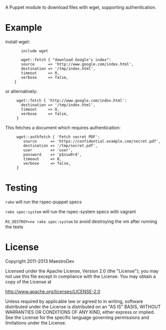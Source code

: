 A Puppet module to download files with wget, supporting authentication.

# Example

install wget:

```puppet
	   include wget
```
	
```puppet
	   wget::fetch { "download Google's index":
       source      => 'http://www.google.com/index.html',
       destination => '/tmp/index.html',
       timeout     => 0,
       verbose     => false,
	}
```
or alternatively: 

```puppet
     wget::fetch { 'http://www.google.com/index.html':
       destination => '/tmp/index.html',
       timeout     => 0,
       verbose     => false,
     }
```
This fetches a document which requires authentication:

```puppet
     wget::authfetch { 'Fetch secret PDF':
        source      => 'https://confidential.example.com/secret.pdf',
        destination => '/tmp/secret.pdf',
        user        => 'user',
        password    => 'p$ssw0rd',
        timeout     => 0,
        verbose     => false,
     }
```
# Testing

`rake` will run the rspec-puppet specs

`rake spec:system` will run the rspec-system specs with vagrant

`RS_DESTROY=no rake spec:system` to avoid destroying the vm after running the tests

# License

Copyright 2011-2013 MaestroDev

Licensed under the Apache License, Version 2.0 (the "License");
you may not use this file except in compliance with the License.
You may obtain a copy of the License at

   http://www.apache.org/licenses/LICENSE-2.0

Unless required by applicable law or agreed to in writing, software
distributed under the License is distributed on an "AS IS" BASIS,
WITHOUT WARRANTIES OR CONDITIONS OF ANY KIND, either express or implied.
See the License for the specific language governing permissions and
limitations under the License.
